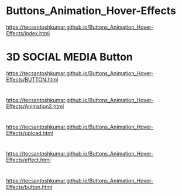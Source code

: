 # Buttons_Animation_Hover-Effects
https://tecsantoshkumar.github.io/Buttons_Animation_Hover-Effects/index.html
# 3D SOCIAL MEDIA Button
https://tecsantoshkumar.github.io/Buttons_Animation_Hover-Effects/BUTTON.html
#
https://tecsantoshkumar.github.io/Buttons_Animation_Hover-Effects/Animation2.html
#
https://tecsantoshkumar.github.io/Buttons_Animation_Hover-Effects/upload.html
#
https://tecsantoshkumar.github.io/Buttons_Animation_Hover-Effects/effect.html
#
https://tecsantoshkumar.github.io/Buttons_Animation_Hover-Effects/button.html
